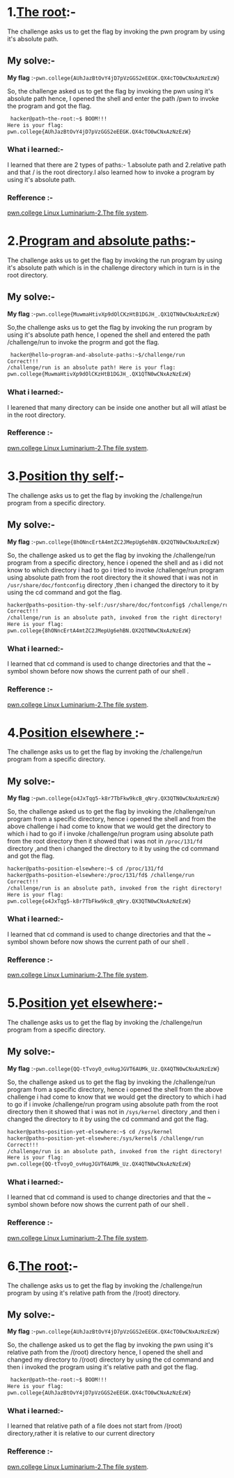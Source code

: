 # **1.<ins>The root</ins>**:-
   The challenge asks us to get the flag by invoking the pwn program by using it's absolute path.

## My solve:-
   **My flag** :-`pwn.college{AUhJazBtOvY4jD7pVzGGS2eEEGK.QX4cTO0wCNxAzNzEzW}`

   So, the challenge asked us to get the flag by invoking the pwn using it's absolute path hence, I opened the shell and enter the path /pwn to invoke the program and got the flag.
   ```bash
    hacker@path~the-root:~$ BOOM!!!
   Here is your flag:
   pwn.college{AUhJazBtOvY4jD7pVzGGS2eEEGK.QX4cTO0wCNxAzNzEzW}
   ```

### What i learned:-
   I learned that there are 2 types of paths:- 1.absolute path and 2.relative path and that / is the root directory.I also learned how to invoke a program by using it's absolute path.

   ### Refference :-
   [pwn.college Linux Luminarium-2.The file system](https://youtu.be/b67Jq6IZ3U8?list=PL-ymxv0nOtqqRAz1x90vxNbhmSkeYxHVC).

  
  # **2.<ins>Program and absolute paths</ins>**:-
 The challenge asks us to get the flag by invoking the run program by using it's absolute path which is in the challenge directory which in turn is in the root directory.
    
## My solve:-
   **My flag** :-`pwn.college{MuwmaHtivXp9dOlCKzHtB1DGJH_.QX1QTN0wCNxAzNzEzW}`

   So,the challenge asks us to get the flag by invoking the run program by using it's absolute path hence, I opened the shell and entered the path /challenge/run to invoke the progrm and got the flag.
   ```bash
    hacker@hello~program-and-absolute-paths:~$/challenge/run
   Correct!!!
   /challenge/run is an absolute path! Here is your flag:
   pwn.college{MuwmaHtivXp9dOlCKzHtB1DGJH_.QX1QTN0wCNxAzNzEzW}
   ```

### What i learned:-
   I learened that many directory can be inside one another but all will  atlast be in the root directory.

   ### Refference :-
   [pwn.college Linux Luminarium-2.The file system](https://youtu.be/b67Jq6IZ3U8?list=PL-ymxv0nOtqqRAz1x90vxNbhmSkeYxHVC).


# **3.<ins>Position thy self</ins>**:-
   The challenge asks us to get the flag by invoking the /challenge/run program from a specific directory.

## My solve:-
   **My flag** :-`pwn.college{8hONncErtA4mtZC2JMepUg6ehBN.QX2QTN0wCNxAzNzEzW}`

   So, the challenge asked us to get the flag by invoking the /challenge/run program from a specific directory, hence i opened the shell and as i did not know to which directory i had to go i tried to invoke /challenge/run program using absolute path from the root directory the it showed that i was not in `/usr/share/doc/fontconfig` directory ,then i changed the directory to it by using the cd command and got the flag.
   ```bash
  hacker@paths~position-thy-self:/usr/share/doc/fontconfig$ /challenge/run
  Correct!!!
  /challenge/run is an absolute path, invoked from the right directory!
  Here is your flag:
  pwn.college{8hONncErtA4mtZC2JMepUg6ehBN.QX2QTN0wCNxAzNzEzW}
   ```

### What i learned:-
   I learned that cd command is used to change directories and that the ~ symbol shown before now shows the current path of our shell .

   ### Refference :-
   [pwn.college Linux Luminarium-2.The file system](https://youtu.be/b67Jq6IZ3U8?list=PL-ymxv0nOtqqRAz1x90vxNbhmSkeYxHVC).   
   

# **4.<ins>Position elsewhere </ins>**:-
   The challenge asks us to get the flag by invoking the /challenge/run program from a specific directory.

## My solve:-
   **My flag** :-`pwn.college{o4JxTqg5-k8r7TbFkw9kcB_qNry.QX3QTN0wCNxAzNzEzW}`

   So, the challenge asked us to get the flag by invoking the /challenge/run program from a specific directory, hence i opened the shell and from the above challenge i had come to know that we would get the directory to which i had to go if i invoke /challenge/run program using absolute path from the root directory then it showed that i was not in `/proc/131/fd` directory ,and then i changed the directory to it by using the cd command and got the flag.
   ```bash
   hacker@paths~position-elsewhere:~$ cd /proc/131/fd
   hacker@paths~position-elsewhere:/proc/131/fd$ /challenge/run
   Correct!!!
   /challenge/run is an absolute path, invoked from the right directory!
   Here is your flag:
   pwn.college{o4JxTqg5-k8r7TbFkw9kcB_qNry.QX3QTN0wCNxAzNzEzW}
   ```

### What i learned:-
   I learned that cd command is used to change directories and that the ~ symbol shown before now shows the current path of our shell .

   ### Refference :-
   [pwn.college Linux Luminarium-2.The file system](https://youtu.be/b67Jq6IZ3U8?list=PL-ymxv0nOtqqRAz1x90vxNbhmSkeYxHVC).   


   # **5.<ins>Position yet elsewhere</ins>**:-
   The challenge asks us to get the flag by invoking the /challenge/run program from a specific directory.

## My solve:-
   **My flag** :-`pwn.college{QQ-tTvoyO_ovHugJGVT6AUMk_Uz.QX4QTN0wCNxAzNzEzW}`

   So, the challenge asked us to get the flag by invoking the /challenge/run program from a specific directory, hence i opened the shell from the above challenge i had come to know that we would get the directory to which i had to go if i invoke /challenge/run program using absolute path from the root directory then it showed that i was not in `/sys/kernel` directory ,and then i changed the directory to it by using the cd command and got the flag.
   ```bash
   hacker@paths~position-yet-elsewhere:~$ cd /sys/kernel
   hacker@paths~position-yet-elsewhere:/sys/kernel$ /challenge/run
   Correct!!!
   /challenge/run is an absolute path, invoked from the right directory!
   Here is your flag:
   pwn.college{QQ-tTvoyO_ovHugJGVT6AUMk_Uz.QX4QTN0wCNxAzNzEzW}
   ```

### What i learned:-
   I learned that cd command is used to change directories and that the ~ symbol shown before now shows the current path of our shell .

   ### Refference :-
   [pwn.college Linux Luminarium-2.The file system](https://youtu.be/b67Jq6IZ3U8?list=PL-ymxv0nOtqqRAz1x90vxNbhmSkeYxHVC).   


   # **6.<ins>The root</ins>**:-
   The challenge asks us to get the flag by invoking the /challenge/run program by using it's relative path from the /(root) directory.

## My solve:-
   **My flag** :-`pwn.college{AUhJazBtOvY4jD7pVzGGS2eEEGK.QX4cTO0wCNxAzNzEzW}`

   So, the challenge asked us to get the flag by invoking the pwn using it's relative path from the /(root) directory hence, I opened the shell and changed my directory to /(root) directory by using the cd command and then i invoked the program using it's relative path and got the flag.
   ```bash
    hacker@path~the-root:~$ BOOM!!!
   Here is your flag:
   pwn.college{AUhJazBtOvY4jD7pVzGGS2eEEGK.QX4cTO0wCNxAzNzEzW}
   ```

### What i learned:-
  I learned that relative path of a file does not start from /(root) directory,rather it is relative to our current directory

   ### Refference :-
   [pwn.college Linux Luminarium-2.The file system](https://youtu.be/b67Jq6IZ3U8?list=PL-ymxv0nOtqqRAz1x90vxNbhmSkeYxHVC).

